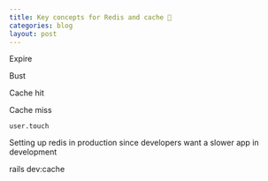 ```yaml
---
title: Key concepts for Redis and cache 💽
categories: blog
layout: post
---
```


Expire

Bust

Cache hit

Cache miss

`user.touch`

Setting up redis in production since developers want a slower app in development

rails dev:cache